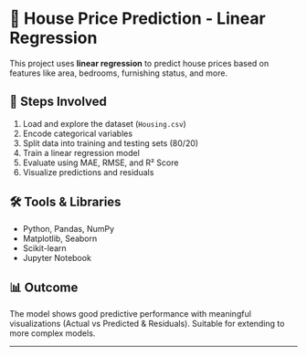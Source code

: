 # 🏡 House Price Prediction - Linear Regression

This project uses **linear regression** to predict house prices based on features like area, bedrooms, furnishing status, and more.

## 📌 Steps Involved

1. Load and explore the dataset (`Housing.csv`)
2. Encode categorical variables
3. Split data into training and testing sets (80/20)
4. Train a linear regression model
5. Evaluate using MAE, RMSE, and R² Score
6. Visualize predictions and residuals

## 🛠 Tools & Libraries

- Python, Pandas, NumPy
- Matplotlib, Seaborn
- Scikit-learn
- Jupyter Notebook

## 📊 Outcome

The model shows good predictive performance with meaningful visualizations (Actual vs Predicted & Residuals). Suitable for extending to more complex models.

---

